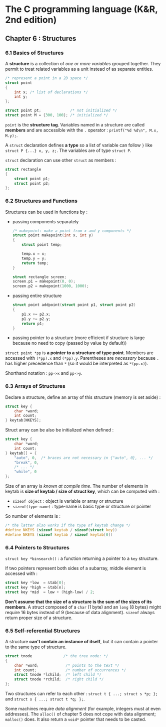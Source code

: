 The C programming language (K&R, 2nd edition)
=============================================

Chapter 6 : Structures
----------------------

### 6.1 Basics of Structures
A **structure** is a collection of _one or more variables_ grouped together.
They permit to treat related variables as a unit instead of as separate
entities.
```C
/* represent a point in a 2D space */
struct point
{
    int x; /* list of declarations */
    int y;
};

struct point pt;             /* not initialized */
struct point M = {300, 100}; /* initialized */
```
`point` is the **structure tag**. Variables named in a structure are called
**members** and are accessible with the `.` operator : `printf("%d %d\n", M.x,
M.y);`.

A `struct` declaration defines **a type** so a list of variable can follow `}`
like `struct P {...} x, y, z;`. The variables are of type `struct P`.

`struct` declaration can use other `struct` as members :
```C
struct rectangle
{
    struct point p1;
    struct point p2;
};
```

### 6.2 Structures and Functions
Structures can be used in functions by :
* passing components separately
  ```C
  /* makepoint: make a point from x and y components */
  struct point makepoint(int x, int y)
  {
      struct point temp;

      temp.x = x;
      temp.y = y;
      return temp;
  }

  struct rectangle screen;
  screen.p1 = makepoint(0, 0);
  screen.p2 = makepoint(1000, 1000);
  ```
* passing entire structure
  ```C
  struct point addpoint(struct point p1, struct point p2)
  {
      p1.x += p2.x;
      p1.y += p2.y;
      return p1;
  }
  ```
* passing pointer to a structure (more efficient if structure is large because
  no need to copy (passed by value by default))

`struct point *pp` is **a pointer to a structure of type point**. Members are
accessed with `(*pp).x` and `(*pp).y`. Parentheses are _necessary_ because `.`
has higher precedence than `*` (so it would be interpreted as `*(pp.x)`).

Shorthand notation : `pp->x` and `pp->y`.

### 6.3 Arrays of Structures
Declare a structure, define an array of this structure (memory is set aside) :
```C
struct key {
    char *word;
    int count;
} keytab[NKEYS];
```
Struct array can be also be initialized when defined :
```C
struct key {
    char *word;
    int count;
} keytab[] = {
    "auto", 0,  /* braces are not necessary in {"auto", 0}, ... */
    "break", 0,
    /* ... */
    "while", 0
};
```

Size of an array is _known at compile time_. The number of elements in keytab is
**size of keytab / size of struct key**, which can be computed with :
* `sizeof object` : object is variable or array or structure
* `sizeof(type-name)` : type-name is basic type or structure or pointer

So number of elements is :
```C
/* the latter also works if the type of keytab change */
#define NKEYS (sizeof keytab / sizeof(struct key))
#define NKEYS (sizeof keytab / sizeof keytab[0])
```

### 6.4 Pointers to Structures
`struct key *binsearch()` : a function returning a pointer to a `key` structure.

If two pointers represent both sides of a subarray, middle element is accessed
with :
```C
struct key *low  = &tab[0];
struct key *high = &tab[n];
struct key *mid  = low + (high-low) / 2;
```

**Don't assume that the size of a structure is the sum of the sizes of its
members**. A struct composed of a `char` (1 byte) and an `long` (8 bytes) might
require 16 bytes instead of 9 (because of data alignment). `sizeof` always
return proper size of a structure.

### 6.5 Self-referential Structures
A structure **can't contain an instance of itself**, but it can contain a
pointer to the same type of structure.
```C
struct tnode              /* the tree node: */
{
    char *word;            /* points to the text */
    int count;             /* number of occurrences */
    struct tnode *lchild;  /* left child */
    struct tnode *rchild;  /* right child */
};
```

Two structures can refer to each other : `struct t { ...; struct s *p; };` and
`struct s { ...; struct t *q; };`.

Some machines require _data alignment_ (for example, integers must at even
addresses). The `alloc()` of chapter 5 does not cope with data alignment;
`malloc()` does. It also return a `void*` pointer that needs to be casted.
